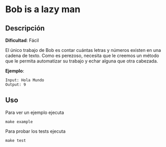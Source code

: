 # Bob is a lazy man

## Descripción

**Dificultad**: Fácil

El único trabajo de Bob es contar cuántas letras y números existen en una cadena de texto. Como es perezoso, necesita que le creemos un método que le permita automatizar su trabajo y echar alguna que otra cabezada.

**Ejemplo**:

```plaintext
Input: Hola Mundo
Output: 9
```

## Uso

Para ver un ejemplo ejecuta
```shell
make example
```

Para probar los tests ejecuta
```shell
make test
```
